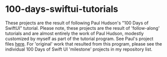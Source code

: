 # 100-days-swiftui-tutorials
These projects are the result of following Paul Hudson's "100 Days of SwiftUI" tutorial. Please note, these projects are the result of 'follow-along' tutorials and are almost entirely the work of Paul Hudson, modestly customized by myself as part of the tutorial program. See Paul's project files <a href="https://github.com/twostraws/HackingWithSwift/tree/main/SwiftUI" target="_blank">here</a>. For 'original' work that resulted from this program, please see the individual 100 Days of Swift UI 'milestone' projects in my repository list. 
